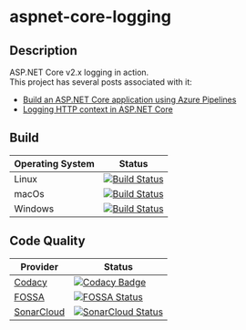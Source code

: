 # aspnet-core-logging

## Description

ASP.NET Core v2.x logging in action.  
This project has several posts associated with it:

- [Build an ASP.NET Core application using Azure Pipelines](https://crossprogramming.com/2019/03/17/build-asp-net-core-app-using-azure-pipelines.html)
- [Logging HTTP context in ASP.NET Core](https://crossprogramming.com/2018/12/27/logging-http-context-in-asp-net-core.html)

## Build

| Operating System | Status |
| ---------------- | ------ |
| Linux            | [![Build Status](https://satrapu.visualstudio.com/aspnet-core-logging/_apis/build/status/build-any-commit?branchName=master&jobName=Build%20on%20Linux)](https://satrapu.visualstudio.com/aspnet-core-logging/_build/latest?definitionId=2&branchName=master) |
| macOs            | [![Build Status](https://satrapu.visualstudio.com/aspnet-core-logging/_apis/build/status/build-any-commit?branchName=master&jobName=Build%20on%20macOS)](https://satrapu.visualstudio.com/aspnet-core-logging/_build/latest?definitionId=2&branchName=master) |
| Windows          | [![Build Status](https://satrapu.visualstudio.com/aspnet-core-logging/_apis/build/status/build-any-commit?branchName=master&jobName=Build%20on%20Windows)](https://satrapu.visualstudio.com/aspnet-core-logging/_build/latest?definitionId=2&branchName=master) |

## Code Quality

| Provider | Status |
| -------- | ------ |
| [Codacy](https://www.codacy.com/) | [![Codacy Badge](https://api.codacy.com/project/badge/Grade/001d9d7bbf43459aae186c7d8cd49858)](https://www.codacy.com/app/satrapu/aspnet-core-logging) |
| [FOSSA](https://fossa.com/) | [![FOSSA Status](https://app.fossa.io/api/projects/git%2Bgithub.com%2Fsatrapu%2Faspnet-core-logging.svg?type=shield)](https://app.fossa.io/projects/git%2Bgithub.com%2Fsatrapu%2Faspnet-core-logging?ref=badge_shield) |
| [SonarCloud](https://sonarcloud.io/about) | [![SonarCloud Status](https://sonarcloud.io/api/project_badges/measure?project=aspnet-core-logging&metric=alert_status)](https://sonarcloud.io/dashboard?id=aspnet-core-logging) |
